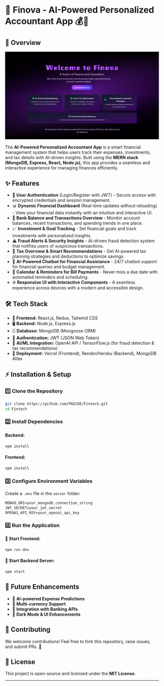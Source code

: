 # 🌟 Finova - AI-Powered Personalized Accountant App 💰🤖

## 🚀 Overview

![Overview](Frontend/image.png)

The **AI-Powered Personalized Accountant App** is a smart financial management system that helps users track their expenses, investments, and tax details with AI-driven insights. Built using the **MERN stack (MongoDB, Express, React, Node.js)**, this app provides a seamless and interactive experience for managing finances efficiently.

## ✨ Features

- 🔐 **User Authentication** (Login/Register with JWT) - Secure access with encrypted credentials and session management.
- 📊 **Dynamic Financial Dashboard** (Real-time updates without reloading) - View your financial data instantly with an intuitive and interactive UI.
- 🏦 **Bank Balance and Transactions Overview** - Monitor account balances, recent transactions, and spending trends in one place.
- 📈 **Investment & Goal Tracking** - Set financial goals and track investments with personalized insights.
- ⚠️ **Fraud Alerts & Security Insights** - AI-driven fraud detection system that notifies users of suspicious transactions.
- 🧾 **Tax Overview & Smart Recommendations** - Get AI-powered tax planning strategies and deductions to optimize savings.
- 🤖 **AI-Powered Chatbot for Financial Assistance** - 24/7 chatbot support for financial queries and budget management.
- 📅 **Calendar & Reminders for Bill Payments** - Never miss a due date with automated reminders and scheduling.
- 🌐 **Responsive UI with Interactive Components** - A seamless experience across devices with a modern and accessible design.

## 🛠️ Tech Stack

- 🎨 **Frontend:** React.js, Redux, Tailwind CSS
- 🖥️ **Backend:** Node.js, Express.js
- 🗄️ **Database:** MongoDB (Mongoose ORM)
- 🔑 **Authentication:** JWT (JSON Web Token)
- 🧠 **AI/ML Integration:** OpenAI API / TensorFlow\.js (for fraud detection & tax recommendations)
- 🚀 **Deployment:** Vercel (Frontend), Render/Heroku (Backend), MongoDB Atlas

## ⚡ Installation & Setup

### 1️⃣ Clone the Repository

```sh
git clone https://github.com/FNICKE/Fintech.git
cd Fintech
```

### 2️⃣ Install Dependencies

#### Backend:

```sh
npm install
```

#### Frontend:

```sh
npm install
```

### 3️⃣ Configure Environment Variables

Create a `.env` file in the `server` folder:

```
MONGO_URI=your_mongodb_connection_string
JWT_SECRET=your_jwt_secret
OPENAI_API_KEY=your_openai_api_key
```

### 4️⃣ Run the Application

#### 🎨 Start Frontend:

```sh
npm run dev
```

#### 🚀 Start Backend Server:

```sh
npm start
```

## 🎯 Future Enhancements

- 🔮 **AI-powered Expense Predictions**
- 💱 **Multi-currency Support**
- 🏦 **Integration with Banking APIs**
- 🌙 **Dark Mode & UI Enhancements**

## 🤝 Contributing

We welcome contributions! Feel free to fork this repository, raise issues, and submit PRs. 🚀

## 📜 License

This project is open-source and licensed under the **MIT License**.

---



